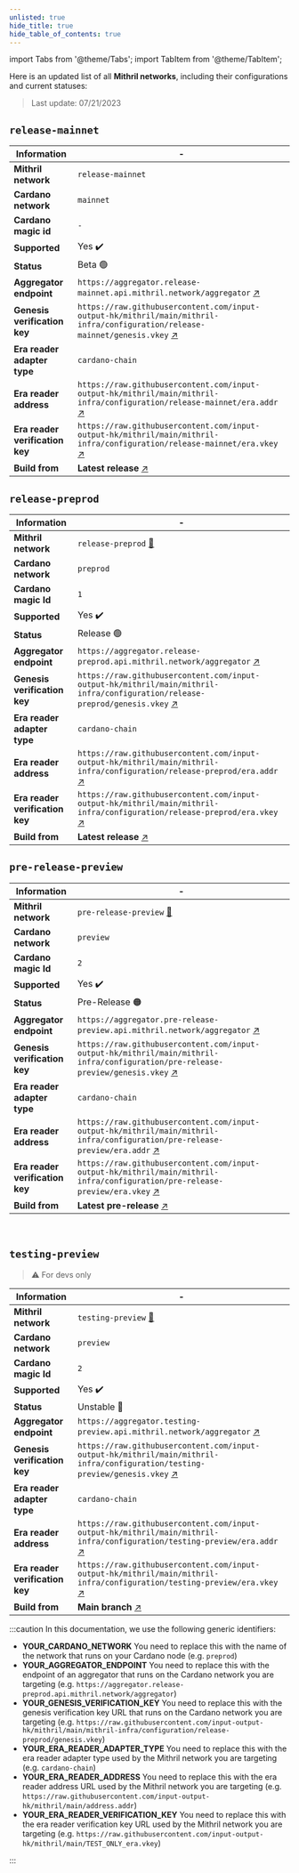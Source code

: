 ```yaml
---
unlisted: true
hide_title: true
hide_table_of_contents: true
---
```


import Tabs from '@theme/Tabs';
import TabItem from '@theme/TabItem';

Here is an updated list of all **Mithril networks**, including their configurations and current statuses:

> Last update: 07/21/2023

<Tabs>
  <TabItem value="mainnet" label="Mainnet" default>

## `release-mainnet`

| Information | -
|------------|------------
| **Mithril network** | `release-mainnet`
| **Cardano network** | `mainnet` 
| **Cardano magic id** |   `-`
| **Supported** | Yes :heavy_check_mark:
| **Status** | Beta 🟢
| **Aggregator endpoint** | `https://aggregator.release-mainnet.api.mithril.network/aggregator` [:arrow_upper_right:](https://aggregator.release-mainnet.api.mithril.network/aggregator)  
| **Genesis verification key** | `https://raw.githubusercontent.com/input-output-hk/mithril/main/mithril-infra/configuration/release-mainnet/genesis.vkey` [:arrow_upper_right:](https://raw.githubusercontent.com/input-output-hk/mithril/main/mithril-infra/configuration/release-mainnet/genesis.vkey)  
| **Era reader adapter type** | `cardano-chain`
| **Era reader address** | `https://raw.githubusercontent.com/input-output-hk/mithril/main/mithril-infra/configuration/release-mainnet/era.addr` [:arrow_upper_right:](https://raw.githubusercontent.com/input-output-hk/mithril/main/mithril-infra/configuration/release-mainnet/era.addr)
| **Era reader verification key** | `https://raw.githubusercontent.com/input-output-hk/mithril/main/mithril-infra/configuration/release-mainnet/era.vkey` [:arrow_upper_right:](https://raw.githubusercontent.com/input-output-hk/mithril/main/mithril-infra/configuration/release-mainnet/era.vkey)
| **Build from** |  **Latest release** [:arrow_upper_right:](https://github.com/input-output-hk/mithril/releases/latest) 

  </TabItem>
  <TabItem value="preprod" label="Preprod">

## `release-preprod`

| Information | -
|------------|------------
| **Mithril network** | `release-preprod` [:mag_right:](https://mithril.network/explorer?aggregator=https%3A%2F%2Faggregator.release-preprod.api.mithril.network%2Faggregator)
| **Cardano network** | `preprod` 
| **Cardano magic Id** |   `1`
| **Supported** | Yes :heavy_check_mark:
| **Status** | Release 🟢
| **Aggregator endpoint** | `https://aggregator.release-preprod.api.mithril.network/aggregator` [:arrow_upper_right:](https://aggregator.release-preprod.api.mithril.network/aggregator)  
| **Genesis verification key** | `https://raw.githubusercontent.com/input-output-hk/mithril/main/mithril-infra/configuration/release-preprod/genesis.vkey` [:arrow_upper_right:](https://raw.githubusercontent.com/input-output-hk/mithril/main/mithril-infra/configuration/release-preprod/genesis.vkey)  
| **Era reader adapter type** | `cardano-chain`
| **Era reader address** | `https://raw.githubusercontent.com/input-output-hk/mithril/main/mithril-infra/configuration/release-preprod/era.addr` [:arrow_upper_right:](https://raw.githubusercontent.com/input-output-hk/mithril/main/mithril-infra/configuration/release-preprod/era.addr)
| **Era reader verification key** | `https://raw.githubusercontent.com/input-output-hk/mithril/main/mithril-infra/configuration/release-preprod/era.vkey` [:arrow_upper_right:](https://raw.githubusercontent.com/input-output-hk/mithril/main/mithril-infra/configuration/release-preprod/era.vkey)
| **Build from** |  **Latest release** [:arrow_upper_right:](https://github.com/input-output-hk/mithril/releases/latest) 

  </TabItem>
  <TabItem value="preview" label="Preview">

## `pre-release-preview`

| Information | -
|------------|------------
| **Mithril network** | `pre-release-preview` [:mag_right:](https://mithril.network/explorer?aggregator=https%3A%2F%2Faggregator.pre-release-preview.api.mithril.network%2Faggregator)
| **Cardano network** | `preview` 
| **Cardano magic Id** |   `2`
| **Supported** | Yes :heavy_check_mark:
| **Status** | Pre-Release 🟠
| **Aggregator endpoint** | `https://aggregator.pre-release-preview.api.mithril.network/aggregator` [:arrow_upper_right:](https://aggregator.pre-release-preview.api.mithril.network/aggregator)  
| **Genesis verification key** | `https://raw.githubusercontent.com/input-output-hk/mithril/main/mithril-infra/configuration/pre-release-preview/genesis.vkey` [:arrow_upper_right:](https://raw.githubusercontent.com/input-output-hk/mithril/main/mithril-infra/configuration/pre-release-preview/genesis.vkey)  
| **Era reader adapter type** | `cardano-chain`
| **Era reader address** | `https://raw.githubusercontent.com/input-output-hk/mithril/main/mithril-infra/configuration/pre-release-preview/era.addr` [:arrow_upper_right:](https://raw.githubusercontent.com/input-output-hk/mithril/main/mithril-infra/configuration/pre-release-preview/era.addr)
| **Era reader verification key** | `https://raw.githubusercontent.com/input-output-hk/mithril/main/mithril-infra/configuration/pre-release-preview/era.vkey` [:arrow_upper_right:](https://raw.githubusercontent.com/input-output-hk/mithril/main/mithril-infra/configuration/pre-release-preview/era.vkey)
| **Build from** |  **Latest pre-release** [:arrow_upper_right:](https://github.com/input-output-hk/mithril/releases?q=pre) 

<br/>

## `testing-preview`
> :warning: For devs only

| Information | -
|------------|------------
| **Mithril network** | `testing-preview` [:mag_right:](https://mithril.network/explorer?aggregator=https%3A%2F%2Faggregator.testing-preview.api.mithril.network%2Faggregator)
| **Cardano network** | `preview` 
| **Cardano magic Id** |   `2`
| **Supported** | Yes :heavy_check_mark:
| **Status** | Unstable 🔴
| **Aggregator endpoint** | `https://aggregator.testing-preview.api.mithril.network/aggregator` [:arrow_upper_right:](https://aggregator.testing-preview.api.mithril.network/aggregator)  
| **Genesis verification key** | `https://raw.githubusercontent.com/input-output-hk/mithril/main/mithril-infra/configuration/testing-preview/genesis.vkey` [:arrow_upper_right:](https://raw.githubusercontent.com/input-output-hk/mithril/main/mithril-infra/configuration/testing-preview/genesis.vkey)  
| **Era reader adapter type** | `cardano-chain`
| **Era reader address** | `https://raw.githubusercontent.com/input-output-hk/mithril/main/mithril-infra/configuration/testing-preview/era.addr` [:arrow_upper_right:](https://raw.githubusercontent.com/input-output-hk/mithril/main/mithril-infra/configuration/testing-preview/era.addr)
| **Era reader verification key** | `https://raw.githubusercontent.com/input-output-hk/mithril/main/mithril-infra/configuration/testing-preview/era.vkey` [:arrow_upper_right:](https://raw.githubusercontent.com/input-output-hk/mithril/main/mithril-infra/configuration/testing-preview/era.vkey)
| **Build from** |  **Main branch** [:arrow_upper_right:](https://github.com/input-output-hk/mithril/tree/main) 

  </TabItem>
</Tabs>

:::caution
In this documentation, we use the following generic identifiers:

* ****YOUR_CARDANO_NETWORK**** You need to replace this with the name of the network that runs on your Cardano node (e.g. `preprod`)
* ****YOUR_AGGREGATOR_ENDPOINT**** You need to replace this with the endpoint of an aggregator that runs on the Cardano network you are targeting (e.g. `https://aggregator.release-preprod.api.mithril.network/aggregator`)
* ****YOUR_GENESIS_VERIFICATION_KEY**** You need to replace this with the genesis verification key URL that runs on the Cardano network you are targeting (e.g. `https://raw.githubusercontent.com/input-output-hk/mithril/main/mithril-infra/configuration/release-preprod/genesis.vkey`)
* ****YOUR_ERA_READER_ADAPTER_TYPE**** You need to replace this with the era reader adapter type used by the Mithril network you are targeting (e.g. `cardano-chain`)
* ****YOUR_ERA_READER_ADDRESS**** You need to replace this with the era reader address URL used by the Mithril network you are targeting (e.g. `https://raw.githubusercontent.com/input-output-hk/mithril/main/address.addr`)
* ****YOUR_ERA_READER_VERIFICATION_KEY**** You need to replace this with the era reader verification key URL used by the Mithril network you are targeting (e.g. `https://raw.githubusercontent.com/input-output-hk/mithril/main/TEST_ONLY_era.vkey`)

:::

